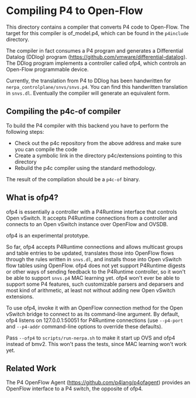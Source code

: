 # Compiling P4 to Open-Flow

This directory contains a compiler that converts P4 code to Open-Flow.
The target for this compiler is of_model.p4, which can be found in the
`p4include` directory.

The compiler in fact consumes a P4 program and generates a
Differential Datalog (DDlog) program
(https://github.com/vmware/differential-datalog).  The DDlog program
implements a controller called ofp4, which controls an Open-Flow
programmable device.

Currently, the translation from P4 to DDlog has been handwritten for
`nerpa_controlplane/snvs/snvs.p4`.  You can find this handwritten
translation in `snvs.dl`.  Eventually the compiler will generate an
equivalent form.

## Compiling the p4c-of compiler

To build the P4 compiler with this backend you have to perform the
following steps:

* Check out the p4c repository from the above address and make sure you can compile the code
* Create a symbolic link in the directory p4c/extensions pointing to this directory
* Rebuild the p4c compiler using the standard methodology.

The result of the compilation should be a `p4c-of` binary.

## What is ofp4?

ofp4 is essentially a controller with a P4Runtime interface that
controls Open vSwitch.  It accepts P4Runtime connections from a
controller and connects to an Open vSwitch instance over OpenFlow and
OVSDB.

ofp4 is an experimental prototype.

So far, ofp4 accepts P4Runtime connections and allows multicast groups
and table entries to be updated, translates those into OpenFlow flows
through the rules written in `snvs.dl`, and installs those into Open
vSwitch flow tables using OpenFlow.  ofp4 does not yet support
P4Runtime digests or other ways of sending feedback to the P4Runtime
controller, so it won't be able to support `snvs.p4` MAC learning yet.
ofp4 won't ever be able to support some P4 features, such customizable
parsers and deparsers and most kind of arithmetic, at least not
without adding new Open vSwitch extensions.

To use ofp4, invoke it with an OpenFlow connection method for the Open
vSwitch bridge to connect to as its command-line argument.  By
default, ofp4 listens on 127.0.0.1:50051 for P4Runtime connections
(use `--p4-port` and `--p4-addr` command-line options to override
these defaults).

Pass `--ofp4` to `scripts/run-nerpa.sh` to make it start up OVS and
ofp4 instead of bmv2.  This won't pass the tests, since MAC learning
won't work yet.

## Related Work

The P4 OpenFlow Agent (https://github.com/p4lang/p4ofagent) provides
an OpenFlow interface to a P4 switch, the opposite of ofp4.
